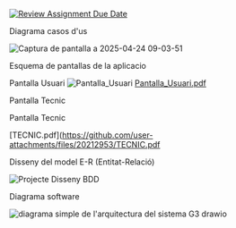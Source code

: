 [![Review Assignment Due Date](https://classroom.github.com/assets/deadline-readme-button-22041afd0340ce965d47ae6ef1cefeee28c7c493a6346c4f15d667ab976d596c.svg)](https://classroom.github.com/a/Oi3CGk0x)

Diagrama casos d'us

![Captura de pantalla a 2025-04-24 09-03-51](https://github.com/user-attachments/assets/6a05a830-77f0-4f1f-9a40-98b518543efd)

Esquema de pantallas de la aplicacio

Pantalla Usuari
![Pantalla_Usuari](https://github.com/user-attachments/assets/38c8a050-e3e4-4f2c-94a7-c11323c2cd52)
[Pantalla_Usuari.pdf](https://github.com/user-attachments/files/20303147/Pantalla_Usuari.pdf)


Pantalla Tecnic


Pantalla Tecnic


[TECNIC.pdf](https://github.com/user-attachments/files/20212953/TECNIC.pdf

Disseny del model E-R (Entitat-Relació)

![Projecte Disseny BDD](https://github.com/user-attachments/assets/c4a35429-4b12-4e27-a692-b16e8d94a42b)



Diagrama software

![diagrama simple de l'arquitectura del sistema G3 drawio](https://github.com/user-attachments/assets/74df1998-d715-4a9e-b554-9d3847ba0914)

